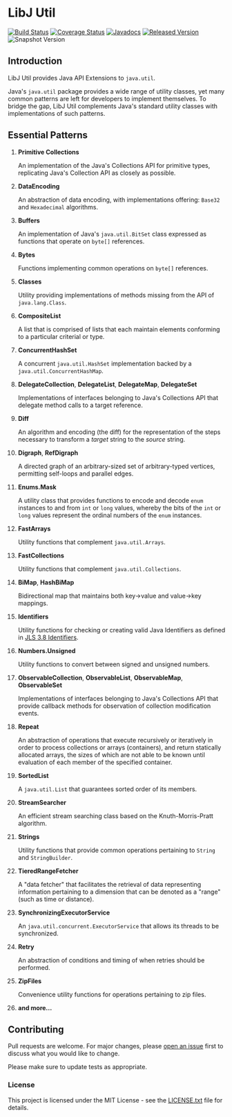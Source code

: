 # LibJ Util

[![Build Status](https://github.com/libj/util/actions/workflows/build.yml/badge.svg)](https://github.com/libj/util/actions/workflows/build.yml)
[![Coverage Status](https://coveralls.io/repos/github/libj/util/badge.svg)](https://coveralls.io/github/libj/util)
[![Javadocs](https://www.javadoc.io/badge/org.libj/util.svg)](https://www.javadoc.io/doc/org.libj/util)
[![Released Version](https://img.shields.io/maven-central/v/org.libj/util.svg)](https://mvnrepository.com/artifact/org.libj/util)
![Snapshot Version](https://img.shields.io/nexus/s/org.libj/util?label=maven-snapshot&server=https%3A%2F%2Foss.sonatype.org)

## Introduction

LibJ Util provides Java API Extensions to `java.util`.

Java's `java.util` package provides a wide range of utility classes, yet many common patterns are left for developers to implement themselves. To bridge the gap, LibJ Util complements Java's standard utility classes with implementations of such patterns.

## Essential Patterns

1. **Primitive Collections**

    An implementation of the Java's Collections API for primitive types, replicating Java's Collection API as closely as possible.

1. **DataEncoding**

    An abstraction of data encoding, with implementations offering: `Base32` and `Hexadecimal` algorithms.

1. **Buffers**

    An implementation of Java's `java.util.BitSet` class expressed as functions that operate on `byte[]` references.

1. **Bytes**

    Functions implementing common operations on `byte[]` references.

1. **Classes**

    Utility providing implementations of methods missing from the API of `java.lang.Class`.

1. **CompositeList**

    A list that is comprised of lists that each maintain elements conforming to a particular criterial or type.

1. **ConcurrentHashSet**

    A concurrent `java.util.HashSet` implementation backed by a `java.util.ConcurrentHashMap`.

1. **DelegateCollection**, **DelegateList**, **DelegateMap**, **DelegateSet**

    Implementations of interfaces belonging to Java's Collections API that delegate method calls to a target reference.

1. **Diff**

    An algorithm and encoding (the diff) for the representation of the steps necessary to transform a _target_ string to the _source_ string.

1. **Digraph**, **RefDigraph**

    A directed graph of an arbitrary-sized set of arbitrary-typed vertices, permitting self-loops and parallel edges.

1. **Enums.Mask**

    A utility class that provides functions to encode and decode `enum` instances to and from `int` or `long` values, whereby the bits of the `int` or `long` values represent the ordinal numbers of the `enum` instances.

1. **FastArrays**

    Utility functions that complement `java.util.Arrays`.

1. **FastCollections**

    Utility functions that complement `java.util.Collections`.

1. **BiMap**, **HashBiMap**

    Bidirectional map that maintains both key-&gt;value and value-&gt;key mappings.

1.  **Identifiers**

    Utility functions for checking or creating valid Java Identifiers as defined in <a href="https://docs.oracle.com/javase/specs/jls/se7/html/jls-3.html#jls-3.8">JLS 3.8 Identifiers</a>.

1.  **Numbers.Unsigned**

    Utility functions to convert between signed and unsigned numbers.

1.  **ObservableCollection**, **ObservableList**, **ObservableMap**, **ObservableSet**

    Implementations of interfaces belonging to Java's Collections API that provide callback methods for observation of collection modification events.

1.  **Repeat**

    An abstraction of operations that execute recursively or iteratively in order to process collections or arrays (containers), and return statically allocated arrays, the sizes of which are not able to be known until evaluation of each member of the specified container.

1.  **SortedList**

    A `java.util.List` that guarantees sorted order of its members.

1.  **StreamSearcher**

    An efficient stream searching class based on the Knuth-Morris-Pratt algorithm.

1.  **Strings**

    Utility functions that provide common operations pertaining to `String` and `StringBuilder`.

1.  **TieredRangeFetcher**

    A "data fetcher" that facilitates the retrieval of data representing information pertaining to a dimension that can be denoted as a "range" (such as time or distance).

1.  **SynchronizingExecutorService**

    An `java.util.concurrent.ExecutorService` that allows its threads to be synchronized.

1.  **Retry**

    An abstraction of conditions and timing of when retries should be performed.

1.  **ZipFiles**

    Convenience utility functions for operations pertaining to zip files.

1.  **and more...**

## Contributing

Pull requests are welcome. For major changes, please [open an issue](../../issues) first to discuss what you would like to change.

Please make sure to update tests as appropriate.

### License

This project is licensed under the MIT License - see the [LICENSE.txt](LICENSE.txt) file for details.